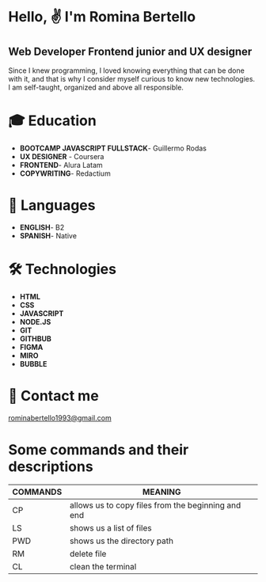 # Hello, ✌ I'm Romina Bertello 
## Web Developer Frontend junior and UX designer

Since I knew programming, I loved knowing everything that can be done with it, and that is why I consider myself curious to know new technologies. I am self-taught, organized and above all responsible.

# 🎓 Education
* **BOOTCAMP JAVASCRIPT FULLSTACK**- Guillermo Rodas
* **UX DESIGNER** - Coursera
* **FRONTEND**- Alura Latam
* **COPYWRITING**- Redactium

# 📍 Languages
* **ENGLISH**- B2
* **SPANISH**- Native

# 🛠 Technologies
* **HTML**
* **CSS**
* **JAVASCRIPT**
* **NODE.JS**
* **GIT**
* **GITHBUB**
* **FIGMA**
* **MIRO**
* **BUBBLE**

# 📱 Contact me
rominabertello1993@gmail.com

# Some commands and their descriptions
| COMMANDS | MEANING |
| ------   | ------  |
| CP       | allows us to copy files from the beginning and end |
| LS       | shows us a list of files                           |
| PWD      | shows us the directory path                        |
| RM       | delete file                                        |
| CL       | clean the terminal                                 |
